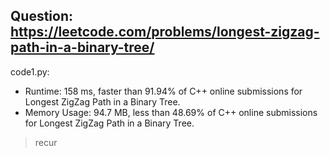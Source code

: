 ## Question: https://leetcode.com/problems/longest-zigzag-path-in-a-binary-tree/

code1.py:
* Runtime: 158 ms, faster than 91.94% of C++ online submissions for Longest ZigZag Path in a Binary Tree.
* Memory Usage: 94.7 MB, less than 48.69% of C++ online submissions for Longest ZigZag Path in a Binary Tree.
> recur